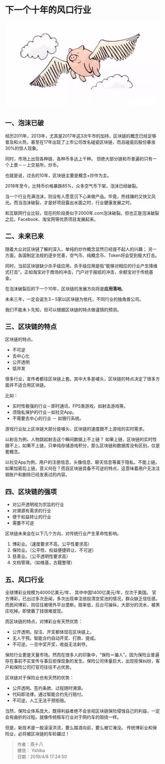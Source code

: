 # 下一个十年的风口行业
![](./img/pig.jpg)
## 一、泡沫已破
经历2011年，2013年，尤其是2017年这3次牛市的加持，区块链的概念已经足够普及和火热，甚至在17年出现了上市公司改名碰瓷区块链，而且碰瓷后股份暴涨30%的惊人现象。

同时，市场上出现各种链、各种币多达上千种。
但绝大部分链和币普遍的只有一个上景－－上交易所，炒币。

也就是说，过去的10年，区块链主要是概念+炒作为主。

2018年至今，比特币价格暴跌85%，众多空气币下架，泡沫已经破裂。

当一个行业充满泡沫，则没有人愿意沉下心来做产品。毕竟，热钱赚的又快又风光。而当泡沫破裂，才是好项目露出水面之时，行业健康发展之时。

和互联网行业比较，现在的阶段类似于2000年.com泡沫破裂。但也正是泡沫破裂之后，Facebook、淘宝网等优质项目发展起来。

## 二、未来已来
随着大众对区块链了解的深入，单纯的炒作概念显然已经提不起人的兴趣；
另一方面，各国制定法规的逐步完善，空气币、纯概念币、Token将会受到极大打击。

同时，当前区块链缺少杀手级应用，杀手级应用是指“能够对相应的行业产生降维式打击”。正如淘宝对于商场的冲击，门户对于报纸的冲击，余额宝对于传统基金。

在泡沫破裂后的下一个10年，区块链的发展方向将是**应用落地**。

未来三年，一定会诞生3－5家以区块链为依托，不同行业的独角兽公司。

我们不能未卜先知，但可以根据区块链的特点做谨慎的预测。

## 三、区块链的特点
区块链的特点。
+ 不可逆
+ 去中心化
+ 公开透明
+ 低并发

很多行业，宣传者都往区块链上套。其中大多是噱头，区块链的特点决定了很多方面并不适合用区块链。

比如：
+ 实时性极强的行业－即时通讯、FPS类游戏，如射击游戏等。
+ 须隐私保护的行业－如社交App。
+ 不需要去中心的行业 － 如银行系统。

游戏行业扯上区块链大部分是噱头，区块链的速度跟不上游戏的实时需求。

以射击为例，人物跳起射击这个瞬间数据上不上链？
如果上链，区块链的实时性跟不上，如果不上链，只单纯存储游戏积分，那么区块链和数据库没有区别，仅是套概念。

以社交App为例，用户的注册信息，头像信息、聊天信息等属于隐私，不能上链。
如果加密后上链，意义何在？而且区块链具备不可逆的特点，这意味着用户无法注销账户和删除已经发表过的内容。

## 四、区块链的强项
+ 对公开透明视为宗旨的行业
+ 对溯源有需求的行业
+ 便于权益转让的行业
+ 需要不可逆

区块链未来会在以下几个方向，对传统行业产生革命性影响。
1. 博彩业。（速度要求不高，公平性要求高）
2. 保险业。（公平性、权益便捷转让、不可逆）
3. 慈善业。（公平透明性要求高）
4. 文档管理。（如维基，古籍整理）

## 五、风口行业
全球博彩业规模为4000亿美元/年， 其中中国1400亿美元/年，仅次于美国。
官方博彩，已出过多次丑闻，多次出现单注倍投清空奖池的情况，群众缺乏信任感。而民间博彩，则往往被境外平台垄断。赔率低，后台可操纵，大部分的流水，被黑庄吃掉。即使赢了钱很难提现。

而区块链的特点，对博彩业有天然优势：
+ 公开透明。投注、开奖都体现在区块链上。
+ 无人干预。智能合约自动开奖、打款、提成。
+ 不可逆。一旦中奖开奖，收益无法剥夺。

保险行业更是天量市场。然而在很多人的印象中，“保险＝骗人”。因为保险业普遍存在事前不实宣传与事后拒保现象的发生。保险公司体量巨大，出现拒保纠纷，客户和保险公司打官司往往不占优势。

区块链对于保险业也有天然的优势：
+ 公开透明。签约条款、过程随时溯源。
+ 代码即法律。通过智能合约先行赔付。
+ 不可逆。人工无法干预拒赔。

当然，保险业体系庞大，既得利益者绝不会坐视区块链保险侵蚀自己的利益，一定会有曲折的过程。就像传统租车行业对于网约车的阻挠一样。

但是，新技术是一股滚滚洪流，要么踏浪向前，要么被它淹没。
传统博彩业和保险业，必将被区块链的车轮碾过！

> 作者：燕十八  
> 微信： Yshiba  
> 日期：2019/4/8 17:24:50   